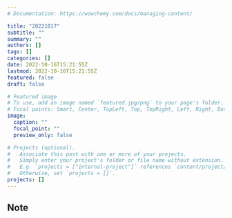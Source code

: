 ```yaml
---
# Documentation: https://wowchemy.com/docs/managing-content/

title: "20221017"
subtitle: ""
summary: ""
authors: []
tags: []
categories: []
date: 2022-10-16T15:21:55Z
lastmod: 2022-10-16T15:21:55Z
featured: false
draft: false

# Featured image
# To use, add an image named `featured.jpg/png` to your page's folder.
# Focal points: Smart, Center, TopLeft, Top, TopRight, Left, Right, BottomLeft, Bottom, BottomRight.
image:
  caption: ""
  focal_point: ""
  preview_only: false

# Projects (optional).
#   Associate this post with one or more of your projects.
#   Simply enter your project's folder or file name without extension.
#   E.g. `projects = ["internal-project"]` references `content/project/deep-learning/index.md`.
#   Otherwise, set `projects = []`.
projects: []
---
```


## Note

